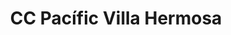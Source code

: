 ---
title: "CC Pacífic Villa Hermosa"
url: /san-miguel-petapa/cc-pacific-villa-hermosa/
shop: Einkaufszentrum
---